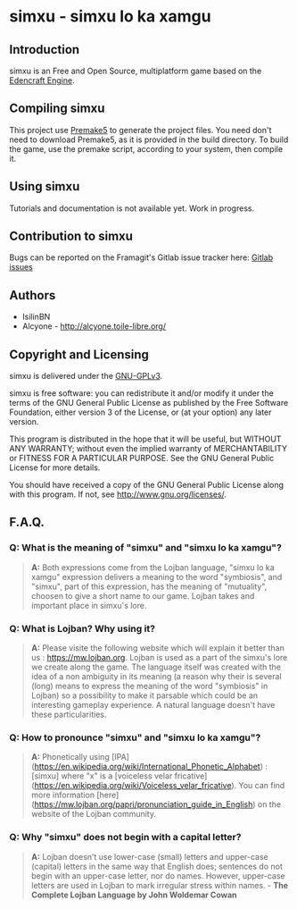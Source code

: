# simxu - simxu lo ka xamgu


## Introduction
simxu is an Free and Open Source, multiplatform game based on the [Edencraft Engine](https://framagit.org/simnomce_u/EdenCraft).

## Compiling simxu
This project use [Premake5](https://premake.github.io/download.html) to generate the project files. You need don't need to download Premake5, as it is provided in the build directory. To build the game, use the premake script, according to your system, then compile it.

## Using simxu
Tutorials and documentation is not available yet. Work in progress.

## Contribution to simxu
Bugs can be reported on the Framagit's Gitlab issue tracker here: [Gitlab issues](https://framagit.org/simnomce_u/simxu/issues)

## Authors
* IsilinBN
* Alcyone - http://alcyone.toile-libre.org/

## Copyright and Licensing
simxu is delivered under the [GNU-GPLv3](https://www.gnu.org/licenses/gpl-3.0.fr.html).

simxu is free software: you can redistribute it and/or modify it under the terms of the GNU General Public License as published by the Free Software Foundation, either version 3 of the License, or (at your option) any later version.
 
This program is distributed in the hope that it will be useful, but WITHOUT ANY WARRANTY; without even the implied warranty of MERCHANTABILITY or FITNESS FOR A PARTICULAR PURPOSE.  See the GNU General Public License for more details.

You should have received a copy of the GNU General Public License along with this program.  If not, see <http://www.gnu.org/licenses/>.

## F.A.Q.

### **Q:** What is the meaning of "simxu" and "simxu lo ka xamgu"? 
> **A:** Both expressions come from the Lojban language, "simxu lo ka xamgu" expression delivers a meaning to the word "symbiosis", and "simxu", part of this expression, has the meaning of "mutuality", choosen to give a short name to our game. Lojban takes and important place in simxu's lore.

### **Q:** What is Lojban? Why using it?
> **A:** Please visite the following website which will explain it better than us : <https://mw.lojban.org>. Lojban is used as a part of the simxu's lore we create along the game. The language itself was created with the idea of a non ambiguity in its meaning (a reason why their is several (long) means to express the meaning of the word "symbiosis" in Lojban) so a possibility to make it parsable which could be an interesting gameplay experience. A natural language doesn't have these particularities.

### **Q:** How to pronounce "simxu" and "simxu lo ka xamgu"? 
> **A:** Phonetically using [IPA] (https://en.wikipedia.org/wiki/International_Phonetic_Alphabet) : [simxu] where "x" is a [voiceless velar fricative] (https://en.wikipedia.org/wiki/Voiceless_velar_fricative). You can find more information [here] (https://mw.lojban.org/papri/pronunciation_guide_in_English) on the website of the Lojban community.

### **Q:** Why "simxu" does not begin with a capital letter? 
> **A:** Lojban doesn’t use lower-case (small) letters and upper-case (capital) letters in the same way that English does; sentences do not begin with an upper-case letter, nor do names. However, upper-case letters are used in Lojban to mark irregular stress within names. - **The Complete Lojban Language by John Woldemar Cowan**
